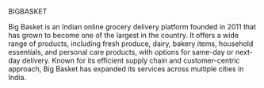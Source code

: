 BIGBASKET                                                      

Big Basket is an Indian online grocery delivery platform founded in 2011 that has grown to become one of the largest in the country. It offers a wide range of products, including fresh produce, dairy, bakery items, household essentials, and personal care products, with options for same-day or next-day delivery. Known for its efficient supply chain and customer-centric approach, Big Basket has expanded its services across multiple cities in India. 

